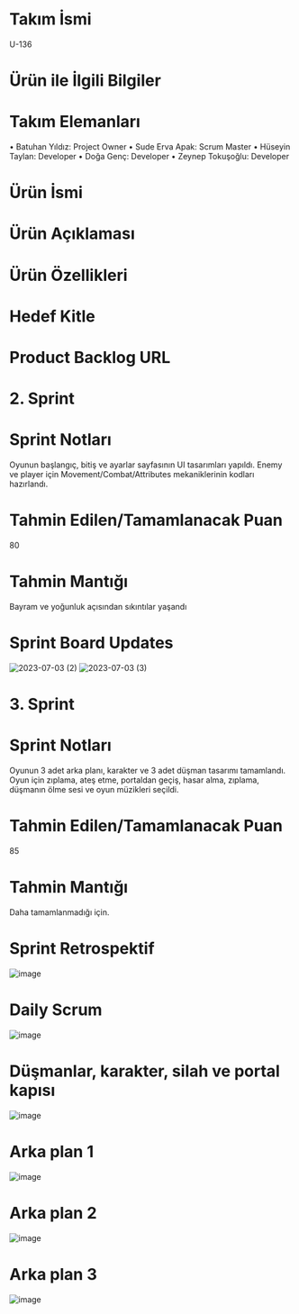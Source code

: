# Takım İsmi
U-136
# Ürün ile İlgili Bilgiler 
# Takım Elemanları
•	Batuhan Yıldız: Project Owner
•	Sude Erva Apak: Scrum Master
•	Hüseyin Taylan: Developer
•	Doğa Genç: Developer
•	Zeynep Tokuşoğlu: Developer
# Ürün İsmi
# Ürün Açıklaması
# Ürün Özellikleri
# Hedef Kitle
# Product Backlog URL
#
#
# 2. Sprint
# Sprint Notları
Oyunun başlangıç, bitiş ve ayarlar sayfasının UI tasarımları yapıldı. Enemy ve player için Movement/Combat/Attributes mekaniklerinin kodları hazırlandı.
# Tahmin Edilen/Tamamlanacak Puan
80
# Tahmin Mantığı
Bayram ve yoğunluk açısından sıkıntılar yaşandı
# Sprint Board Updates
![2023-07-03 (2)](https://github.com/EVVBatuhan/O-136-GoogleOUA/assets/107678116/c0664299-1390-4283-acd9-2147a2d5bb26)
![2023-07-03 (3)](https://github.com/EVVBatuhan/O-136-GoogleOUA/assets/107678116/927b4fb3-e860-47da-b999-28ae8c56ece8)
#
#
# 3. Sprint
# Sprint Notları
Oyunun 3 adet arka planı, karakter ve 3 adet düşman tasarımı tamamlandı. Oyun için zıplama, ateş etme, portaldan geçiş, hasar alma, zıplama, düşmanın ölme sesi ve oyun müzikleri seçildi.
#  Tahmin Edilen/Tamamlanacak Puan
85
# Tahmin Mantığı
Daha tamamlanmadığı için.
# Sprint Retrospektif
![image](https://github.com/EVVBatuhan/O-136-GoogleOUA/assets/107678116/9fcfa826-1f62-4836-a9ae-97aeaa4b326d)
# Daily Scrum
![image](https://github.com/EVVBatuhan/O-136-GoogleOUA/assets/107678116/c8405163-d2a5-42cc-8aa8-09400cc2f93b)
#
#
#
#
# Düşmanlar, karakter, silah ve portal kapısı
![image](https://github.com/EVVBatuhan/O-136-GoogleOUA/assets/107678116/e24b5fef-9b79-4daf-9f77-e0a102ab213e)
# Arka plan 1
![image](https://github.com/EVVBatuhan/O-136-GoogleOUA/assets/107678116/a731e956-5028-48d2-841e-484eb56c601e)
# Arka plan 2
![image](https://github.com/EVVBatuhan/O-136-GoogleOUA/assets/107678116/6c7d831d-aef4-40b7-8ca7-f89b514b0108)
# Arka plan 3
![image](https://github.com/EVVBatuhan/O-136-GoogleOUA/assets/107678116/21650f74-b67c-4dd9-b7d4-fc2f00da21a5)


